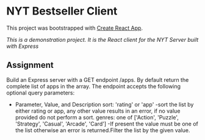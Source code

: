 # NYT Bestseller Client

This project was bootstrapped with [Create React App](https://github.com/facebook/create-react-app).


_This is a demonstration project. It is the React client for the NYT Server built with Express_

## Assignment

Build an Express server with a GET endpoint /apps. By default return the complete list of apps in the array. The endpoint accepts the following optional query parameters:

* Parameter, Value, and Description
sort:	'rating' or 'app'
-sort the list by either rating or app, any other value results in an error, if no value provided do not perform a sort.
genres:	one of ['Action', 'Puzzle', 'Strategy', 'Casual', 'Arcade', 'Card']	
-If present the value must be one of the list otherwise an error is returned.Filter the list by the given value.

